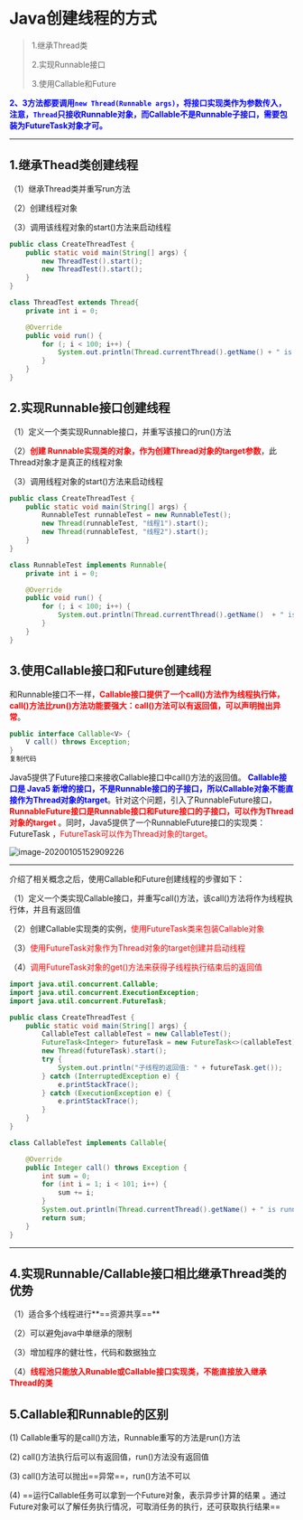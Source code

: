 # Java创建线程的方式



> 1.继承Thread类
>
> 2.实现Runnable接口
>
> 3.使用Callable和Future

**<font color='blue'>2、3方法都要调用`new Thread(Runnable args)`，将接口实现类作为参数传入，注意，`Thread`只接收Runnable对象，而Callable不是Runnable子接口，需要包装为FutureTask对象才可。</font>**

------



## 1.继承Thead类创建线程

（1）继承Thread类并重写run方法

（2）创建线程对象

（3）调用该线程对象的start()方法来启动线程

```java
public class CreateThreadTest {
    public static void main(String[] args) {
        new ThreadTest().start();
        new ThreadTest().start();
    }
}

class ThreadTest extends Thread{
    private int i = 0;

    @Override
    public void run() {
        for (; i < 100; i++) {
            System.out.println(Thread.currentThread().getName() + " is running: " + i);
        }
    }
}
```





## 2.实现Runnable接口创建线程

（1）定义一个类实现Runnable接口，并重写该接口的run()方法

（2）**<font color='red'>创建 Runnable实现类的对象，作为创建Thread对象的target参数</font>**，此Thread对象才是真正的线程对象

（3）调用线程对象的start()方法来启动线程

```java
public class CreateThreadTest {
    public static void main(String[] args) {
        RunnableTest runnableTest = new RunnableTest();
        new Thread(runnableTest, "线程1").start();
        new Thread(runnableTest, "线程2").start();
    }
}

class RunnableTest implements Runnable{
    private int i = 0;

    @Override
    public void run() {
        for (; i < 100; i++) {
            System.out.println(Thread.currentThread().getName()  + " is running: " + i);
        }
    }
}
```



## 3.使用Callable接口和Future创建线程

和Runnable接口不一样，**<font color='red'>Callable接口提供了一个call()方法作为线程执行体，call()方法比run()方法功能要强大：call()方法可以有返回值，可以声明抛出异常</font>**。

```java
public interface Callable<V> {
    V call() throws Exception;
}
复制代码
```



Java5提供了Future接口来接收Callable接口中call()方法的返回值。**<font color='blue'> Callable接口是 Java5 新增的接口，不是Runnable接口的子接口，所以Callable对象不能直接作为Thread对象的target</font>**。针对这个问题，引入了RunnableFuture接口，**<font color='red'>RunnableFuture接口是Runnable接口和Future接口的子接口，可以作为Thread对象的target </font>**。同时，Java5提供了一个RunnableFuture接口的实现类：FutureTask ，<font color='red'>FutureTask可以作为Thread对象的target。</font>



![image-20200105152909226](/Users/jc/Documents/JavaNote/并发编程/image-20200105152909226.png)

------



介绍了相关概念之后，使用Callable和Future创建线程的步骤如下：

（1）定义一个类实现Callable接口，并重写call()方法，该call()方法将作为线程执行体，并且有返回值

（2）创建Callable实现类的实例，<font color='red'>使用FutureTask类来包装Callable对象</font>

（3）<font color='red'>使用FutureTask对象作为Thread对象的target创建并启动线程</font>

（4）<font color='red'>调用FutureTask对象的get()方法来获得子线程执行结束后的返回值</font>

```java
import java.util.concurrent.Callable;
import java.util.concurrent.ExecutionException;
import java.util.concurrent.FutureTask;

public class CreateThreadTest {
    public static void main(String[] args) {
        CallableTest callableTest = new CallableTest();
        FutureTask<Integer> futureTask = new FutureTask<>(callableTest);
        new Thread(futureTask).start();
        try {
            System.out.println("子线程的返回值: " + futureTask.get());
        } catch (InterruptedException e) {
            e.printStackTrace();
        } catch (ExecutionException e) {
            e.printStackTrace();
        }
    }
}

class CallableTest implements Callable{

    @Override
    public Integer call() throws Exception {
        int sum = 0;
        for (int i = 1; i < 101; i++) {
            sum += i;
        }
        System.out.println(Thread.currentThread().getName() + " is running: " + sum);
        return sum;
    }
}
```



------



## 4.实现Runnable/Callable接口相比继承Thread类的优势

（1）适合多个线程进行**==资源共享==**

（2）可以避免java中单继承的限制

（3）增加程序的健壮性，代码和数据独立

（4）**<font color='red'>线程池只能放入Runable或Callable接口实现类，不能直接放入继承Thread的类</font>**

## 5.Callable和Runnable的区别

(1) Callable重写的是call()方法，Runnable重写的方法是run()方法

(2) call()方法执行后可以有返回值，run()方法没有返回值

(3) call()方法可以抛出==异常==，run()方法不可以

(4) ==运行Callable任务可以拿到一个Future对象，表示异步计算的结果 。通过Future对象可以了解任务执行情况，可取消任务的执行，还可获取执行结果==

